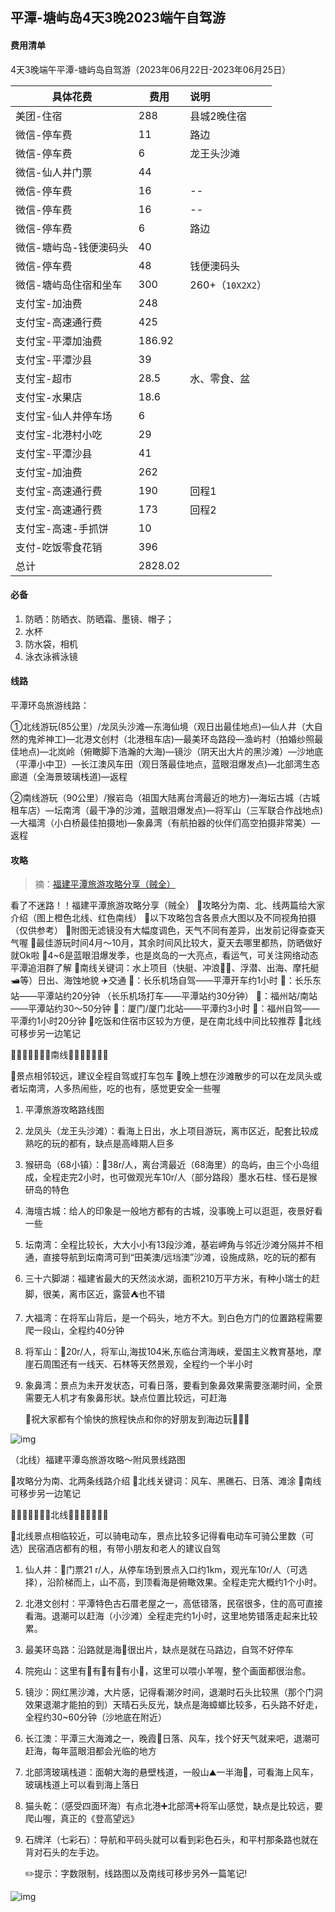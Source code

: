 ## 平潭-塘屿岛4天3晚2023端午自驾游

#### 费用清单

4天3晚端午平潭-塘屿岛自驾游（2023年06月22日-2023年06月25日）

| 具体花费               | 费用    | 说明             |
| ---------------------- | ------- | :--------------- |
| 美团-住宿              | 288     | 县城2晚住宿      |
| 微信-停车费            | 11      | 路边             |
| 微信-停车费            | 6       | 龙王头沙滩       |
| 微信-仙人井门票        | 44      |                  |
| 微信-停车费            | 16      | --               |
| 微信-停车费            | 16      | --               |
| 微信-停车费            | 6       | 路边             |
| 微信-塘屿岛-钱便澳码头 | 40      |                  |
| 微信-停车费            | 48      | 钱便澳码头       |
| 微信-塘屿岛住宿和坐车  | 300     | 260+（`10X2X2`） |
| 支付宝-加油费          | 248     |                  |
| 支付宝-高速通行费      | 425     |                  |
| 支付宝-平潭加油费      | 186.92  |                  |
| 支付宝-平潭沙县        | 39      |                  |
| 支付宝-超市            | 28.5    | 水、零食、盆     |
| 支付宝-水果店          | 18.6    |                  |
| 支付宝-仙人井停车场    | 6       |                  |
| 支付宝-北港村小吃      | 29      |                  |
| 支付宝-平潭沙县        | 41      |                  |
| 支付宝-加油费          | 262     |                  |
| 支付宝-高速通行费      | 190     | 回程1            |
| 支付宝-高速通行费      | 173     | 回程2            |
| 支付宝-高速-手抓饼     | 10      |                  |
| 支付-吃饭零食花销      | 396     |                  |
| 总计                   | 2828.02 |                  |



#### 必备

1. 防晒：防晒衣、防晒霜、墨镜、帽子；
2. 水杯
3. 防水袋，相机
4. 泳衣泳裤泳镜



#### 线路

平潭环岛旅游线路：

①北线游玩(85公里）/龙凤头沙滩—东海仙境（观日出最佳地点)—仙人井（大自然的鬼斧神工)—北港文创村（北港租车店)—最美环岛路段—渔屿村（拍婚纱照最佳地点)—北岚岭（俯瞰脚下浩瀚的大海)—镜沙（阴天出大片的黑沙滩）—沙地底（平潭小中卫）—长江澳风车田（观日落最佳地点，蓝眼泪爆发点)—北部湾生态廊道（全海景玻璃栈道)—返程

②南线游玩（90公里）/猴岩岛（祖国大陆离台湾最近的地方)—海坛古城（古城租车店）—坛南湾（最干净的沙滩，蓝眼泪爆发点)—将军山（三军联合作战地点)—大福湾（小白桥最佳拍摄地)—象鼻湾（有航拍器的伙伴们高空拍摄非常美）—返程



#### 攻略

> 摘：[福建平潭旅游攻略分享（贼全）](https://mbd.baidu.com/newspage/data/dtlandingsuper?nid=dt_4946206814437333917)

看了不迷路！！福建平潭旅游攻略分享（贼全）
🎈攻略分为南、北、线两篇给大家介绍（图上橙色北线、红色南线）
🎈以下攻略包含各景点大图以及不同视角拍摄（仅供参考）
🎈附图无滤镜没有大幅度调色，天气不同有差异，出发前记得查查天气喔
🎈最佳游玩时间4月～10月，其余时间风比较大，夏天去哪里都热，防晒做好就Ok啦
🎈4~6是蓝眼泪爆发季，也是岚岛的一大亮点，看运气，可关注网络动态平潭追泪群了解
🎈南线关键词：水上项目（快艇、冲浪🏄‍♀️、浮潜、出海、摩托艇🛥️等）日出、海蚀地貌
✈️交通
🚄：长乐机场自驾——平潭开车约1小时
🚄：长乐东站——平潭站约20分钟
（长乐机场打车——平潭站约30分钟）
🚄：福州站/南站——平潭站约30～50分钟
🚄：厦门/厦门北站——平潭约3小时
🚗：福州自驾——平潭约1小时20分钟
🚦吃饭和住宿市区较为方便，是在南北线中间比较推荐
📒北线可移步另一边笔记

🌊🌊🌊🌊🌊🌊🌊南线🌊🌊🌊🌊🌊🌊🌊

🎈景点相邻较远，建议全程自驾或打车包车
🎈晚上想在沙滩散步的可以在龙凤头或者坛南湾，人多热闹些，吃的也有，感觉更安全一些喔

1. 平潭旅游攻略路线图

2. 龙凤头（龙王头沙滩）：看海上日出，水上项目游玩，离市区近，配套比较成熟吃的玩的都有，缺点是高峰期人巨多

3. 猴研岛（68小镇）：🎫38r/人，离台湾最近（68海里）的岛屿，由三个小岛组成，全程走完2小时，也可做观光车10r/人（部分路段）墨水石柱、怪石是猴研岛的特色

4. 海壇古城：给人的印象是一般地方都有的古城，没事晚上可以逛逛，夜景好看一些

5. 坛南湾：全程比较长，大大小小有13段沙滩，基岩岬角与邻近沙滩分隔并不相通，直接导航到坛南湾可到“田美澳/远垱澳”沙滩，设施成熟，吃的玩的都有

6. 三十六脚湖：福建省最大的天然淡水湖，面积210万平方米，有种小瑞士的赶脚，很美，离市区近，露营⛺️也不错

7. 大福湾：在将军山背后，是一个码头，地方不大。到白色方门的位置路程需要爬一段山，全程约40分钟

8. 将军山：🎫20r/人，将军山,海拔104米,东临台湾海峡，爱国主义教育基地，摩崖石周围还有一线天、石林等天然景观，全程约一个半小时

9. 象鼻湾：景点为未开发状态，可看日落，要看到象鼻效果需要涨潮时间，全景需要无人机才有象鼻形状。缺点位置比较远，可赶海

   🎈祝大家都有个愉快的旅程快点和你的好朋友到海边玩👭👭👭

![img](平潭.assets/cdbf6c81800a19d86c876e67857cc587a71e465b.jpeg)







（北线）福建平潭岛旅游攻略～附风景线路图

🎈攻略分为南、北两条线路介绍
🎈北线关键词：风车、黑礁石、日落、滩涂
📒南线可移步另一边笔记

🍃🍃🍃🍃🍃🍃🍃北线🍃🍃🍃🍃🍃🍃🍃

🎈北线景点相临较近，可以骑电动车，景点比较多记得看电动车可骑公里数（可选）民宿酒店都有的租，有带小朋友和老人的建议自驾

1. 仙人井：🎫门票21 r/人，从停车场到景点入口约1km，观光车10r/人（可选择），沿阶梯而上，山不高，到顶看海是俯瞰效果。全程走完大概约1个小时。

2. 北港文创村：平潭特色古石厝老屋之一，高低错落，民宿很多，住的高可直接看海。退潮可以赶海（小沙滩）全程走完约1小时，这里地势错落走起来比较累。

3. 最美环岛路：沿路就是海🌊很出片，缺点是就在马路边，自驾不好停车

4. 院宛山：这里有🌊有🌸有🍃有小🐑，这里可以喂小羊喔，整个画面都很治愈。

5. 镜沙：网红黑沙滩，大片感，记得看潮汐时间，退潮时石头比较黑（那个门洞效果退潮才能拍的到）天晴石头反光，缺点是海蟑螂比较多，石头路不好走，全程约30~60分钟（沙地底在附近）

6. 长江澳：平潭三大海滩之一，晚霞🌄日落、风车，找个好天气就来吧，退潮可赶海，每年蓝眼泪都会光临的地方

7. 北部湾玻璃栈道：面朝大海的悬壁栈道，一般山⛰️一半海🌊，可看海上风车，玻璃栈道上可以看到海上落日

8. 猫头乾：（感受四面环海）有点北港➕北部湾➕将军山感觉，缺点是比较远，要爬山喔，真正的《登高望远》

9. 石牌洋（七彩石）：导航和平码头就可以看到彩色石头，和平村那条路也就在背对石头的左手边。

   

   ✏️提示：字数限制，线路图以及南线可移步另外一篇笔记!

![img](平潭.assets/strip.webp)